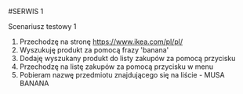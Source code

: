 #SERWIS 1

Scenariusz testowy 1

1. Przechodzę na stronę https://www.ikea.com/pl/pl/
2. Wyszukuję produkt za pomocą frazy 'banana'
3. Dodaję wyszukany produkt do listy zakupów za pomocą przycisku
4. Przechodzę na listę zakupów za pomocą przycisku w menu
5. Pobieram nazwę przedmiotu znajdującego się na liście - MUSA BANANA
